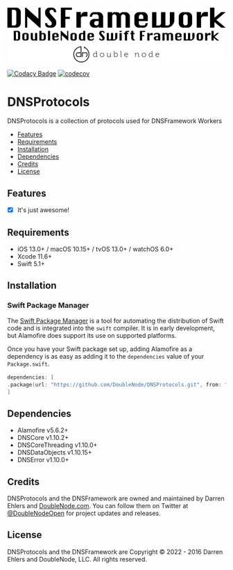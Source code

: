 ![DoubleNode Swift Framework](https://github.com/DoubleNode/DNSProtocols/raw/master/DNSFrameworkLogo.png)

[![Codacy Badge](https://api.codacy.com/project/badge/Grade/66155d65c6ae4425adcc377c40df58f9)](https://www.codacy.com?utm_source=github.com&amp;utm_medium=referral&amp;utm_content=DoubleNode/DNSProtocols&amp;utm_campaign=Badge_Grade)
[![codecov](https://codecov.io/gh/DoubleNode/DNSProtocols/branch/master/graph/badge.svg?token=lxmEQWUevx)](https://codecov.io/gh/DoubleNode/DNSProtocols)

# DNSProtocols

DNSProtocols is a collection of protocols used for DNSFramework Workers

-   [Features](#features)
-   [Requirements](#requirements)
-   [Installation](#installation)
-   [Dependencies](#dependencies)
-   [Credits](#credits)
-   [License](#license)

## Features

-   [x] It's just awesome!

## Requirements

-   iOS 13.0+ / macOS 10.15+ / tvOS 13.0+ / watchOS 6.0+
-   Xcode 11.6+
-   Swift 5.1+

## Installation

### Swift Package Manager

The [Swift Package Manager](https://swift.org/package-manager/) is a tool for automating the distribution of Swift code and is integrated into the `swift` compiler. It is in early development, but Alamofire does support its use on supported platforms.

Once you have your Swift package set up, adding Alamofire as a dependency is as easy as adding it to the `dependencies` value of your `Package.swift`.

```swift
dependencies: [
.package(url: "https://github.com/DoubleNode/DNSProtocols.git", from: "1.10.18")
]
```

## Dependencies

-   Alamofire v5.6.2+
-   DNSCore v1.10.2+
-   DNSCoreThreading v1.10.0+
-   DNSDataObjects v1.10.15+
-   DNSError v1.10.0+

## Credits

DNSProtocols and the DNSFramework are owned and maintained by Darren Ehlers and [DoubleNode.com](http://doublenode.com). You can follow them on Twitter at [@DoubleNodeOpen](https://twitter.com/DoubleNodeOpen) for project updates and releases.

## License

DNSProtocols and the DNSFramework are Copyright © 2022 - 2016 Darren Ehlers and DoubleNode, LLC. All rights reserved.
